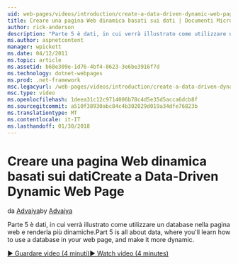 ```yaml
---
uid: web-pages/videos/introduction/create-a-data-driven-dynamic-web-page
title: Creare una pagina Web dinamica basati sui dati | Documenti Microsoft
author: rick-anderson
description: "Parte 5 è dati, in cui verrà illustrato come utilizzare un database nella pagina web e renderla più dinamiche."
ms.author: aspnetcontent
manager: wpickett
ms.date: 04/12/2011
ms.topic: article
ms.assetid: b68e309e-1d76-4bf4-8623-3e6be3916f7d
ms.technology: dotnet-webpages
ms.prod: .net-framework
msc.legacyurl: /web-pages/videos/introduction/create-a-data-driven-dynamic-web-page
msc.type: video
ms.openlocfilehash: 1deea31c12c9714006b78c4d5e35d5acca6dcb8f
ms.sourcegitcommit: a510f38930abc84c4b302029d019a34dfe76823b
ms.translationtype: MT
ms.contentlocale: it-IT
ms.lasthandoff: 01/30/2018
---
```

<a name="create-a-data-driven-dynamic-web-page"></a><span data-ttu-id="2e8f1-103">Creare una pagina Web dinamica basati sui dati</span><span class="sxs-lookup"><span data-stu-id="2e8f1-103">Create a Data-Driven Dynamic Web Page</span></span>
====================
<span data-ttu-id="2e8f1-104">da [Advaiya](https://twitter.com/Advaiyasolns)</span><span class="sxs-lookup"><span data-stu-id="2e8f1-104">by [Advaiya](https://twitter.com/Advaiyasolns)</span></span>

<span data-ttu-id="2e8f1-105">Parte 5 è dati, in cui verrà illustrato come utilizzare un database nella pagina web e renderla più dinamiche.</span><span class="sxs-lookup"><span data-stu-id="2e8f1-105">Part 5 is all about data, where you'll learn how to use a database in your web page, and make it more dynamic.</span></span>

[<span data-ttu-id="2e8f1-106">&#9654; Guardare video (4 minuti)</span><span class="sxs-lookup"><span data-stu-id="2e8f1-106">&#9654; Watch video (4 minutes)</span></span>](https://channel9.msdn.com/Blogs/ASP-NET-Site-Videos/create-a-data-driven-dynamic-web-page)
